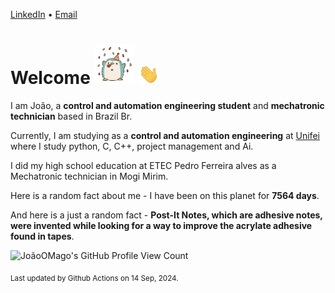 [LinkedIn](https://www.linkedin.com/in/joão-pedro-gozzoli-b95641301/) &bull;
[Email](joaopedrogozzoli@gmail.com)

# Welcome <img src="happy.gif" height="64px" /> <img src="wave.gif" height="32px" />

I am João, a  **control and automation engineering student** and **mechatronic technician** based in Brazil Br.

Currently, I am studying as a **control and automation engineering** at [Unifei](https://unifei.edu.br) where I study python, C, C++, project management and Ai.

I did my high school education at ETEC Pedro Ferreira alves as a Mechatronic technician in Mogi Mirim.

Here is a random fact about me - I have been on this planet for **7564 days**.

And here is a just a random fact -  **Post-It Notes, which are adhesive notes, were invented while looking for a way to improve the acrylate adhesive found in tapes**.

![JoãoOMago's GitHub Profile View Count](https://komarev.com/ghpvc/?username=JoaoOMago)

<sub>Last updated by Github Actions on 14 Sep, 2024.</sub>
